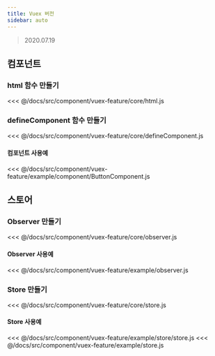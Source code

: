 ```yaml
---
title: Vuex 버전
sidebar: auto
---
```

> 2020.07.19

## 컴포넌트
### html 함수 만들기

<<< @/docs/src/component/vuex-feature/core/html.js

### defineComponent 함수 만들기

<<< @/docs/src/component/vuex-feature/core/defineComponent.js

#### 컴포넌트 사용예

<<< @/docs/src/component/vuex-feature/example/component/ButtonComponent.js

## 스토어
### Observer 만들기
<<< @/docs/src/component/vuex-feature/core/observer.js

#### Observer 사용예
<<< @/docs/src/component/vuex-feature/example/observer.js

### Store 만들기

<<< @/docs/src/component/vuex-feature/core/store.js

#### Store 사용예
<<< @/docs/src/component/vuex-feature/example/store/store.js
<<< @/docs/src/component/vuex-feature/example/store.js
